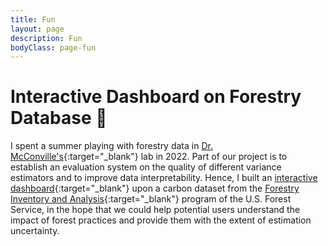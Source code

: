 ```yaml
---
title: Fun
layout: page
description: Fun
bodyClass: page-fun
---
```


# Interactive Dashboard on Forestry Database 🌳

I spent a summer playing with forestry data in [Dr. McConville's](http:///mcconville.rbind.io/){:target="_blank"} lab in 2022. Part of our project is to establish an evaluation system on the quality of different variance estimators and to improve data interpretability. Hence, I built an [interactive dashboard](https://kocyw6-jshang021.shinyapps.io/ShinyApps/){:target="_blank"} upon a carbon dataset from the [Forestry Inventory and Analysis](https://www.fia.fs.usda.gov/){:target="_blank"} program of the U.S. Forest Service, in the hope that we could help potential users understand the impact of forest practices and provide them with the extent of estimation uncertainty.

